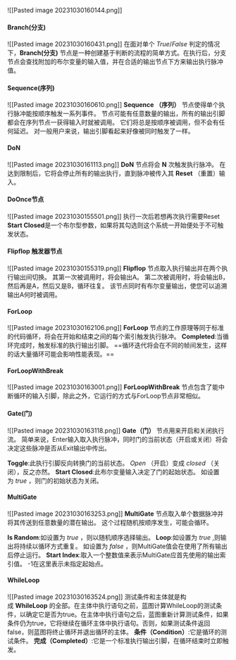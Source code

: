 ![[Pasted image 20231030160144.png]]
#### Branch(分支)
![[Pasted image 20231030160431.png]]
在面对单个 _True_/_False_ 判定的情况下，**Branch(分支)** 节点是一种创建基于判断的流程的简单方式。在执行后，分支节点会查找附加的布尔变量的输入值，并在合适的输出节点下方来输出执行脉冲值。
#### Sequence(序列)
![[Pasted image 20231030160610.png]]
**Sequence （序列）** 节点使得单个执行脉冲能按顺序触发一系列事件。 节点可能有任意数量的输出，所有的输出引脚都会在序列节点一获得输入时就被调用。 它们将总是按顺序被调用，但不会有任何延迟。 对一般用户来说，输出引脚看起来好像被同时触发了一样。
#### DoN
![[Pasted image 20231030161113.png]]
**DoN** 节点将会 **N** 次触发执行脉冲。 在达到限制后，它将会停止所有的输出执行，直到脉冲被传入其 **Reset** （重置）输入。
#### **DoOnce节点**
![[Pasted image 20231030155501.png]]
执行一次后若想再次执行需要Reset
**Start Closed**是一个布尔型参数，如果将其勾选则这个系统一开始便处于不可触发状态。
#### Flipflop 触发器节点
![[Pasted image 20231030155319.png]]
	**Flipflop** 节点取入执行输出并在两个执行输出间切换。 其第一次被调用时，将会输出A。 第二次被调用时，将会输出B，然后再是A，然后又是B，循环往复。 该节点同时有布尔变量输出，使您可以追溯输出A何时被调用。
#### ForLoop
![[Pasted image 20231030162106.png]]
**ForLoop** 节点的工作原理等同于标准的代码循环，将会在开始和结束之间的每个索引触发执行脉冲。
**Completed**:当循环完成时，触发标准的执行输出引脚。
==循环迭代将会在不同的帧间发生，这样的话大量循环可能会影响性能表现。==
#### ForLoopWithBreak
![[Pasted image 20231030163001.png]]
**ForLoopWithBreak** 节点包含了能中断循环的输入引脚，除此之外，它运行的方式与ForLoop节点非常相似。
#### Gate(门)
![[Pasted image 20231030163118.png]]
**Gate（门）** 节点用来开启和关闭执行流。 简单来说，Enter输入取入执行脉冲，同时门的当前状态（开启或关闭）将会决定这些脉冲是否从Exit输出中传出。

**Toggle**:此执行引脚反向转换门的当前状态。 _Open_ （开启）变成 _closed_ （关闭），反之亦然。
**Start Closed**:此布尔变量输入决定了门的起始状态。 如设置为 _true_ ，则门的初始状态为关闭。
#### MultiGate
![[Pasted image 20231030163253.png]]
**MultiGate** 节点取入单个数据脉冲并将其传送到任意数量的潜在输出。 这个过程随机按顺序发生，可能会循环。

**Is Random**:如设置为 _true_ ，则以随机顺序选择输出。
**Loop**:如设置为 _true_ ,则输出将持续以循环方式重复。 如设置为 _false_ ，则MultiGate值会在使用了所有输出后停止运行。
**Start Index**:取入一个整数值来表示MultiGate应首先使用的输出索引值。 -1在这里表示未指定起始点。
#### WhileLoop
![[Pasted image 20231030163524.png]]
测试条件和主体就是构成 **WhileLoop** 的全部。在主体中执行语句之前，蓝图计算WhileLoop的测试条件，以确定它是否为true。在主体中执行语句之后，蓝图重新计算测试条件，如果条件仍为true，它将继续在循环主体中执行语句。否则，如果测试条件返回false，则蓝图将终止循环并退出循环的主体。
**条件（Condition）**:它是循环的测试条件。
**完成（Completed）**:它是一个标准执行输出引脚，在循环结束时立即触发。